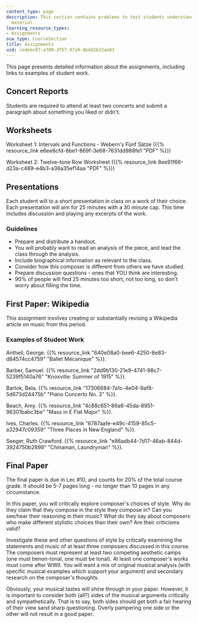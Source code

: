 ```yaml
---
content_type: page
description: This section contains problems to test students understanding of course
  material.
learning_resource_types:
- Assignments
ocw_type: CourseSection
title: Assignments
uid: cedebc07-a700-3f57-97a9-0b4d2b33ae83
---
```


This page presents detailed information about the assignments, including links to examples of student work.

Concert Reports
---------------

Students are required to attend at least two concerts and submit a paragraph about something you liked or didn't.

Worksheets
----------

Worksheet 1: Intervals and Functions - Webern's Fünf Sätze ({{% resource_link e6ee6cfd-8be1-869f-3e68-7631dd988fe1 "PDF" %}})

Worksheet 2: Twelve-tone Row Worksheet ({{% resource_link 8ee91f66-d23a-c489-e4b3-a36a35ef14aa "PDF" %}})

Presentations
-------------

Each student will to a short presentation in class on a work of their choice. Each presentation will aim for 25 minutes with a 30 minute cap. This time includes discussion and playing any excerpts of the work.

### Guidelines

*   Prepare and distribute a handout.
*   You will probably want to read an analysis of the piece, and lead the class through the analysis.
*   Include biographical information as relevant to the class.
*   Consider how this composer is different from others we have studied.
*   Prepare discussion questions - ones that YOU think are interesting.
*   90% of people will find 25 minutes too short, not too long, so don't worry about filling the time.

First Paper: Wikipedia
----------------------

This assignment involves creating or substantially revising a Wikipedia article on music from this period.

### Examples of Student Work

Antheil, George. {{% resource_link "640e08a0-bee6-4250-8e83-d84574cc4759" "Ballet Mécanique" %}}.

Barber, Samuel. {{% resource_link "2dd9b130-21e9-4741-98c7-5239f5140a76" "Knoxville: Summer of 1915" %}}.

Bartok, Bela. {{% resource_link "17306684-7a1c-4e04-9af8-5d673d24475b" "Piano Concerto No. 3" %}}.

Beach, Amy. {{% resource_link "4c88c651-86a6-45da-8951-96301babc3be" "Mass in E Flat Major" %}}.

Ives, Charles. {{% resource_link "6787aafe-e49c-4159-85c5-a32947c09359" "Three Places in New England" %}}.

Seeger, Ruth Crawford. {{% resource_link "e86adb44-7d17-46ab-844d-3924750b2898" "Chinaman, Laundryman" %}}.

Final Paper
-----------

The final paper is due in Lec #10, and counts for 20% of the total course grade. It should be 5-7 pages long - no longer than 10 pages in any circumstance.

In this paper, you will critically explore composer's choices of style. Why do they claim that they compose in the style they compose in? Can you see/hear their reasoning in their music? What do they say about composers who make different stylistic choices than their own? Are their criticisms valid?

Investigate these and other questions of style by critically examining the statements and music of at least three composers discussed in this course. The composers must represent at least two competing aesthetic camps (one must benon-tonal, one must be tonal). At least one composer's works must come after WWII. You will want a mix of original musical analysis (with specific musical examples which support your argument) and secondary research on the composer's thoughts.

Obviously, your musical tastes will shine through in your paper. However, it is important to consider both (all?) sides of the musical arguments critically and sympathetically. That is to say, both sides should get both a fair hearing of their view sand sharp questioning. Overly pampering one side or the other will not result in a good paper.